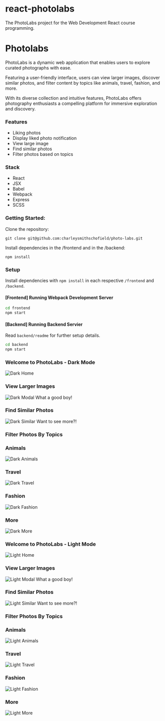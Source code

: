 # react-photolabs
The PhotoLabs project for the Web Development React course programming.

# Photolabs
PhotoLabs is a dynamic web application that enables users to explore curated photographs with ease. 

Featuring a user-friendly interface, users can view larger images, discover similar photos, and filter content by topics like animals, travel, fashion, and more. 

With its diverse collection and intuitive features, PhotoLabs offers photography enthusiasts a compelling platform for immersive exploration and discovery.

### Features

  * Liking photos
  * Display liked photo notification
  * View large image
  * Find similar photos
  * Filter photos based on topics

### Stack

  * React
  * JSX
  * Babel
  * Webpack
  * Express
  * SCSS


### Getting Started:
Clone the repository:

```
git clone git@github.com:charleysmithschofield/photo-labs.git
```

Install dependencies in the /frontend and in the /backend:

```
npm install
```

### Setup

Install dependencies with `npm install` in each respective `/frontend` and `/backend`.

#### [Frontend] Running Webpack Development Server

```sh
cd frontend
npm start
```

#### [Backend] Running Backend Servier

Read `backend/readme` for further setup details.

```sh
cd backend
npm start
```

### Welcome to PhotoLabs - Dark Mode
![Dark Home](docs/dark-home-page.png)

### View Larger Images
![Dark Modal](docs/dark-modal.png)
What a good boy!

### Find Similar Photos
![Dark Similar](docs/dark-similar-photos.png)
Want to see more?!

### Filter Photos By Topics
### Animals
![Dark Animals](docs/dark-animals.png)
### Travel
![Dark Travel](docs/dark-travel.png)
### Fashion
![Dark Fashion](docs/dark-fashion.png)
### More
![Dark More](docs/dark-nature.png)




### Welcome to PhotoLabs - Light Mode
![Light Home](docs/light-home-page.png)

### View Larger Images
![Light Modal](docs/light-modal.png)
What a good boy!


### Find Similar Photos
![Light Similar](docs/light-similar-photos.png)
Want to see more?!

### Filter Photos By Topics
### Animals
![Light Animals](docs/light-animals.png)
### Travel
![Light Travel](docs/light-travel.png)
### Fashion
![Light Fashion](docs/light-fashion.png)
### More
![Light More](docs/light-nature.png)
